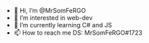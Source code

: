 - 👋 Hi, I’m @MrSomFeRGO
- 👀 I’m interested in web-dev
- 🌱 I’m currently learning C# and JS
- 📫 How to reach me DS: MrSomFeRGO#1723

<!---
MrSomFeRGO/MrSomFeRGO is a ✨ special ✨ repository because its `README.md` (this file) appears on your GitHub profile.
You can click the Preview link to take a look at your changes.
--->
